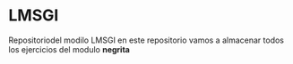 # LMSGI
Repositoriodel modilo LMSGI
en este repositorio vamos a almacenar todos los ejercicios del modulo 
**negrita**
